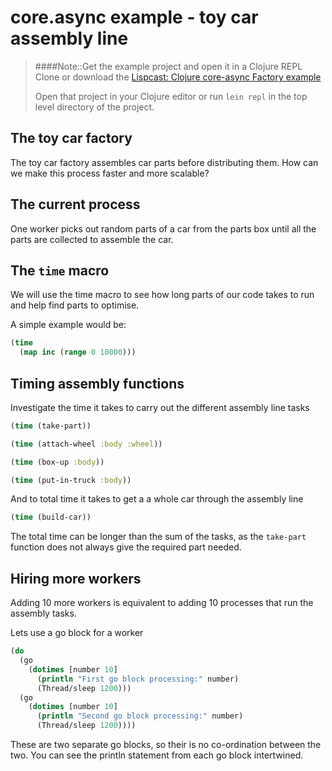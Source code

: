 # core.async example - toy car assembly line

>####Note::Get the example project and open it in a Clojure REPL
> Clone or download the [Lispcast: Clojure core-async Factory example](https://github.com/ericnormand/lispcast-clojure-core-async)
>
> Open that project in your Clojure editor or run `lein repl` in the top level directory of the project.

## The toy car factory

The toy car factory assembles car parts before distributing them.  How can we make this process faster and more scalable?

## The current process

One worker picks out random parts of a car from the parts box until all the parts are collected to assemble the car.

## The `time` macro

We will use the time macro to see how long parts of our code takes to run and help find parts to optimise.

A simple example would be:

```clojure
(time
  (map inc (range 0 10000)))
```

## Timing assembly functions

Investigate the time it takes to carry out the different assembly line tasks

```clojure
(time (take-part))

(time (attach-wheel :body :wheel))

(time (box-up :body))

(time (put-in-truck :body))
```

And to total time it takes to get a a whole car through the assembly line

```clojure
(time (build-car))
```

The total time can be longer than the sum of the tasks, as the `take-part` function does not always give the required part needed.

## Hiring more workers

Adding 10 more workers is equivalent to adding 10 processes that run the assembly tasks.

Lets use a go block for a worker

```clojure
(do
  (go
    (dotimes [number 10]
      (println "First go block processing:" number)
      (Thread/sleep 1200)))
  (go
    (dotimes [number 10]
      (println "Second go block processing:" number)
      (Thread/sleep 1200))))
```

These are two separate go blocks, so their is no co-ordination between the two.  You can see the println statement from each go block intertwined.
